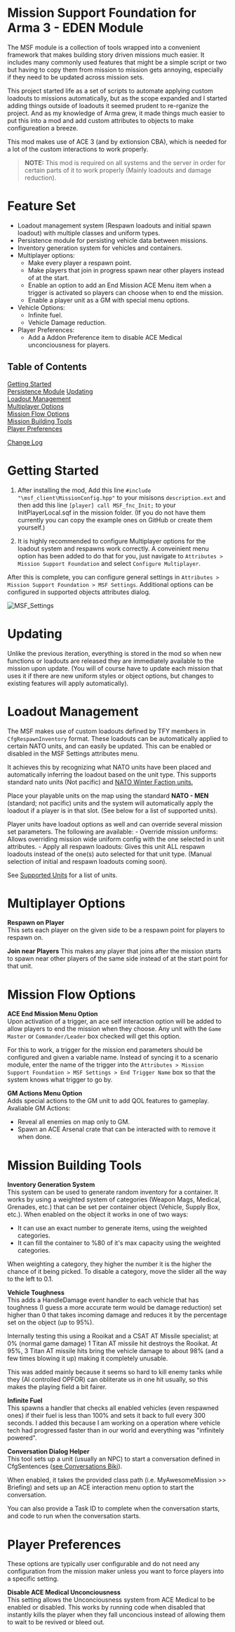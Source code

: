 # Mission Support Foundation for Arma 3 - EDEN Module

The MSF module is a collection of tools wrapped into a convenient framework that makes building story driven missions much easier.  It includes many commonly used features that might be a simple script or two but having to copy them from mission to mission gets annoying, especially if they need to be updated across mission sets.

This project started life as a set of scripts to automate applying custom loadouts to missions automatically, but as the scope expanded and I started adding things outside of loadouts it seemed prudent to re-rganize the project.  And as my knowledge of Arma grew, it made things much easier to put this into a mod and add custom attributes to objects to make configureation a breeze.

This mod makes use of ACE 3 (and by extionsion CBA), which is needed for a lot of the custom interactions to work properly.  

> **NOTE:** This mod is required on all systems and the server in order for certain parts of it to work properly (Mainly loadouts and damage reduction).

# Feature Set
- Loadout management system (Respawn loadouts and initial spawn loadout) with multiple classes and uniform types.
- Persistence module for persisting vehicle data between missions.
- Inventory generation system for vehicles and containers.
- Multiplayer options:
    - Make every player a respawn point.
    - Make players that join in progress spawn near other players instead of at the start.
    - Enable an option to add an End Mission ACE Menu item when a trigger is activated so players can choose when to end the mission.
    - Enable a player unit as a GM with special menu options.
- Vehicle Options:
    - Infinite fuel.
    - Vehicle Damage reduction.
- Player Preferences:
    - Add a Addon Preference item to disable ACE Medical unconciousness for players.

## Table of Contents  

[Getting Started](#getting-started)  
[Persistence Module](Persistence.md)
[Updating](#updating)  
[Loadout Management](#loadout-management)  
[Multiplayer Options](#multiplayer-options)  
[Mission Flow Options](#mission-flow-options)  
[Mission Building Tools](#mission-building-tools)  
[Player Preferences](#player-preferences)  

[Change Log](Changelog.md)  

# Getting Started

1. After installing the mod, Add this line `#include "\msf_client\MissionConfig.hpp"` to your misisons `description.ext` and then add this line `[player] call MSF_fnc_Init;` to your InitPlayerLocal.sqf in the mission folder. (If you do not have them currently you can copy the example ones on GitHub or create them yourself.)

2. It is highly recommended to configure Multiplayer options for the loadout system and respawns work correctly.  A conveinient menu option has been added to do that for you, just navigate to `Attributes > Mission Support Foundation` and select `Configure Multiplayer`.

After this is complete, you can configure general settings in `Attributes > Mission Support Foundation > MSF Settings`.  Additional options can be configured in supported objects attributes dialog.

![MSF_Settings](https://raw.githubusercontent.com/zeiktuvai/TFY_Arma3/Dev/img/MSF_Settings.png)

# Updating

Unlike the previous iteration, everything is stored in the mod so when new functions or loadouts are released they are immediately available to the mission upon update.  (You will of course have to update each mission that uses it if there are new uniform styles or object options, but changes to existing features will apply automatically).

# Loadout Management

The MSF makes use of custom loadouts defined by TFY members in `CfgRespawnInventory` format.  These loadouts can be automatically applied to certain NATO units, and can easily be updated.  This can be enabled or disabled in the MSF Settings attributes menu.

It achieves this by recognizing what NATO units have been placed and automatically inferring the loadout based on the unit type.  This supports standard nato units (Not pacific) and [NATO Winter Faction units.](https://steamcommunity.com/sharedfiles/filedetails/?id=2315104187)

Place your playable units on the map using the standard **NATO - MEN** (standard; not pacific) units and the system will automatically apply the loadout if a player is in that slot. (See below for a list of supported units). 

Player units have loadout options as well and can override several mission set parameters.  The following are available:
    - Override mission uniforms: Allows overriding mission wide uniform config with the one selected in unit attributes.
    - Apply all respawn loadouts: Gives this unit ALL respawn loadouts instead of the one(s) auto selected for that unit type.
    (Manual selection of initial and respawn loadouts coming soon).

See [Supported Units](/docs/SupportedUnits.md) for a list of units.

# Multiplayer Options

**Respawn on Player**  
This sets each player on the given side to be a respawn point for players to respawn on.  

**Join near Players**
This makes any player that joins after the mission starts to spawn near other players of the same side instead of at the start point for that unit.
  
# Mission Flow Options

**ACE End Mission Menu Option**  
Upon activation of a trigger, an ace self interaction option will be added to allow players to end the mission when they choose.  Any unit with the `Game Master` or `Commander/Leader` box checked will get this option.

For this to work, a trigger for the mission end parameters should be configured and given a variable name.  Instead of syncing it to a scenario module, enter the name of the trigger into the `Attributes > Mission Support Foundation > MSF Settings > End Trigger Name` box so that the system knows what trigger to go by.

**GM Actions Menu Option**  
Adds special actions to the GM unit to add QOL features to gameplay. Avaliable GM Actions:  
- Reveal all enemies on map only to GM.  
- Spawn an ACE Arsenal crate that can be interacted with to remove it when done.  

# Mission Building Tools  

**Inventory Generation System**  
This system can be used to generate random inventory for a container. It works by using a weighted system of categories (Weapon Mags, Medical, Grenades, etc.) that can be set per container object (Vehicle, Supply Box, etc.).  When enabled on the object it works in one of two ways:  
- It can use an exact number to generate items, using the weighted categories.
- It can fill the container to %80 of it's max capacity using the weighted categories.  

When weighting a category, they higher the number it is the higher the chance of it being picked.  To disable a category, move the slider all the way to the left to 0.1.

**Vehicle Toughness**  
This adds a HandleDamage event handler to each vehicle that has toughness (I guess a more accurate term would be damage reduction) set higher than 0 that takes incoming damage and reduces it by the percentage set on the object (up to 95%).

Internally testing this using a Rooikat and a CSAT AT Missile specialist; at 0% (normal game damage) 1 Titan AT missile hit destroys the Rooikat.  At 95%, 3 Titan AT missile hits bring the vehicle damage to about 98% (and a few times blowing it up) making it completely unusable.

This was added mainly because it seems so hard to kill enemy tanks while they (AI controlled OPFOR) can obliterate us in one hit usually, so this makes the playing field a bit fairer.  

**Infinite Fuel**  
This spawns a handler that checks all enabled vehicles (even respawned ones) if their fuel is less than 100% and sets it back to full every 300 seconds.  I added this because I am working on a operation where vehicle tech had progressed faster than in our world and everything was "infinitely powered".  

**Conversation Dialog Helper**  
This tool sets up a unit (usually an NPC) to start a conversation defined in CfgSentences ([see Conversations Biki](https://community.bistudio.com/wiki/Conversations)).

When enabled, it takes the provided class path (i.e. MyAwesomeMission >> Briefing) and sets up an ACE interaction menu option to start the conversation.

You can also provide a Task ID to complete when the conversation starts, and code to run when the conversation starts.

# Player Preferences

These options are typically user configurable and do not need any configuration from the mission maker unless you want to force players into a specific setting.

**Disable ACE Medical Unconciousness**  
This setting allows the Unconciousness system from ACE Medical to be enabled or disabled.  This works by running code when disabled that instantly kills the player when they fall unconcious instead of allowing them to wait to be revived or bleed out.

